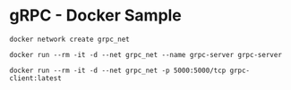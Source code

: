 # gRPC - Docker Sample

```
docker network create grpc_net
```

```
docker run --rm -it -d --net grpc_net --name grpc-server grpc-server
```

```
docker run --rm -it -d --net grpc_net -p 5000:5000/tcp grpc-client:latest
```